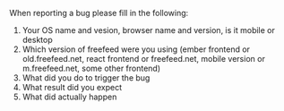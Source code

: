 When reporting a bug please fill in the following:

1. Your OS name and vesion, browser name and version, is it mobile or desktop
2. Which version of freefeed were you using (ember frontend or old.freefeed.net, react frontend or freefeed.net, mobile version or m.freefeed.net, some other frontend)
3. What did you do to trigger the bug
4. What result did you expect
5. What did actually happen


